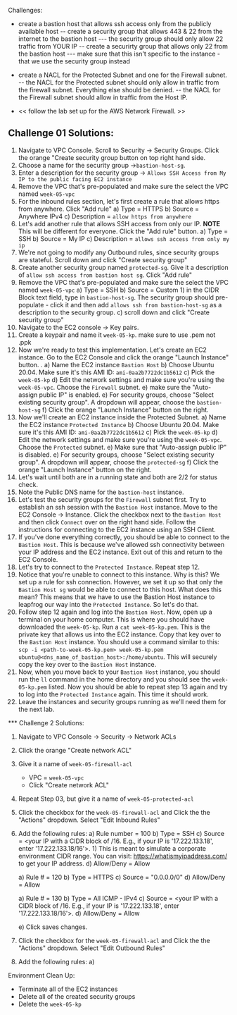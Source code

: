 Challenges: 

- create a bastion host that allows ssh access only from the publicly available host 
    -- create a security group that allows 443 & 22 from the internet to the bastion host 
        --- the security group should only allow 22 traffic from YOUR IP 
    -- create a securirty group that allows only 22 from the bastion host 
        --- make sure that this isn't specific to the instance - that we use the security group instead 

- create a NACL for the Protected Subnet and one for the Firewall subnet. 
    -- the NACL for the Protected subnet should only allow in traffic from the firewall subnet. Everything else should be denied. 
    -- the NACL for the Firewall subnet should allow in traffic from the Host IP. 


- << follow the lab set up for the AWS Network Firewall. >> 




## Challenge 01 Solutions: 
01) Navigate to VPC Console. Scroll to Security -> Security Groups. Click the orange "Create security group button on top right hand side. 
02) Choose a name for the security group ->`bastion-host-sg`. 
03) Enter a description for the security group -> `Allows SSH Access from My IP to the public facing EC2 instance` 
04) Remove the VPC that's pre-populated and make sure the select the VPC named `week-05-vpc`
05) For the inbound rules section, let's first create a rule that allows https from anywhere. Click "Add rule" 
    a) Type = HTTPS 
    b) Source = Anywhere IPv4
    c) Description = `allow https from anywhere` 
06) Let's add another rule that allows SSH access from only our IP. **NOTE** This will be different for everyone. Click the "Add rule" button. 
    a) Type = SSH 
    b) Source = My IP
    c) Description = `allows ssh access from only my ip`
07) We're not going to modify any Outbound rules, since security groups are stateful. Scroll down and click "Create security group"
08) Create another security group named `protected-sg`. Give it a description of `allow ssh access from bastion host sg`. Click "Add rule" 
09) Remove the VPC that's pre-populated and make sure the select the VPC named `week-05-vpc`
    a) Type = SSH
    b) Source = Custom
        1) in the CIDR Block text field, type in `bastion-host-sg`. The security group should pre-populate - click it and then add `allows ssh from bastion-host-sg` as a  description to the security group. 
    c) scroll down and click "Create security group" 
10) Navigate to the EC2 console -> Key pairs.
09) Create a keypair and name it `week-05-kp`.
make sure to use .pem not .ppk
10) Now we're ready to test this implementation. Let's create an EC2 instance. Go to the EC2 Console and click the orange "Launch Instance" button. . 
    a) Name the EC2 instance `Bastion Host`
    b) Choose Ubuntu 20.04. Make sure it's this AMI ID: `ami-0aa2b7722dc1b5612`
    c) Pick the `week-05-kp`
    d) Edit the network settings and make sure you're using the `week-05-vpc`. Choose the `Firewall` subnet. 
    e) make sure the "Auto-assign public IP" is enabled. 
    e) For security groups, choose "Select existing security group". A dropdown will appear, choose the `bastion-host-sg` 
    f) Click the orange "Launch Instance" button on the right. 
11) Now we'll create an EC2 instance inside the Protected Subnet. 
    a) Name the EC2 instance `Protected Instance`
    b) Choose Ubuntu 20.04. Make sure it's this AMI ID: `ami-0aa2b7722dc1b5612`
    c) Pick the `week-05-kp`
    d) Edit the network settings and make sure you're using the `week-05-vpc`. Choose the `Protected` subnet. 
    e) Make sure that "Auto-assign public IP" is disabled.
    e) For security groups, choose "Select existing security group". A dropdown will appear, choose the `protected-sg`
    f) Click the orange "Launch Instance" button on the right. 
12) Let's wait until both are in a running state and both are 2/2 for status check. 
13) Note the Public DNS name for the `bastion-host` instance. 
13) Let's test the security groups for the `Firewall` subnet first. Try to establish an ssh session with the `Bastion Host` instance. Move to the EC2 Console -> Instance. Click the checkbox next to the `Bastion Host` and then click `Connect` over on the right hand side. Follow the instructions for connecting to the EC2 instance using an SSH Client. 
14) If you've done everything correctly, you should be able to connect to the `Bastion Host`. This is because we've allowed ssh connectivity between your IP address and the EC2 instance. Exit out of this and return to the EC2 Console. 
15) Let's try to connect to the `Protected Instance`. Repeat step 12. 
16) Notice that you're unable to connect to this instance. Why is this? We set up a rule for ssh connection. However, we set it up so that only the `Bastion Host sg` would be able to connect to this host. What does this mean? This means that we have to use the Bastion Host instance to leapfrog our way into the `Protected Instance`. So let's do that. 
17) Follow step 12 again and log into the `Bastion Host`. Now, open up a terminal on your home computer. This is where you should have downloaded the `week-05-kp`. Run a `cat week-05-kp.pem`. This is the private key that allows us into the EC2 instance. Copy that key over to the `Bastion Host` instance. You should use a command similar to this: `scp -i <path-to-week-05-kp.pem> week-05-kp.pem ubuntu@<dns_name_of_bastion_host>:/home/ubuntu`. This will securely copy the key over to the `Bastion Host` instance. 
18) Now, when you move back to your `Bastion Host` instance, you should run the `ll` command in the home directory and you should see the `week-05-kp.pem` listed. Now you should be able to repeat step 13 again and try to log into the `Protected Instance` again. This time it should work.
19) Leave the instances and security groups running as we'll need them for the next lab. 

*** Challenge 2 Solutions: 
01) Navigate to VPC Console -> Security -> Network ACLs
02) Click the orange "Create network ACL"
03) Give it a name of `week-05-firewall-acl`
    - VPC = `week-05-vpc`
    - Click "Create network ACL" 
04) Repeat Step 03, but give it a name of `week-05-protected-acl`
05) Click the checkbox for the `week-05-firewall-acl` and Click the the "Actions" dropdown. Select "Edit Inbound Rules" 
06) Add the following rules: 
    a) Rule number = 100
    b) Type = SSH 
    c) Source = <your IP with a CIDR block of /16. E.g., if your IP is '17.222.133.18', enter '17.222.133.18/16'>. 
        1) This is meant to simulate a corporate environment CIDR range. You can visit: https://whatismyipaddress.com/ to get your IP address. 
    d) Allow/Deny = Allow

    a) Rule # = 120
    b) Type = HTTPS
    c) Source = "0.0.0.0/0"
    d) Allow/Deny = Allow

    a) Rule # = 130
    b) Type = All ICMP - IPv4
    c) Source = <your IP with a CIDR block of /16. E.g., if your IP is '17.222.133.18', enter '17.222.133.18/16'>. 
    d) Allow/Deny = Allow

    e) Click saves changes. 

07) Click the checkbox for the `week-05-firewall-acl` and Click the the "Actions" dropdown. Select "Edit Outbound Rules" 
08) Add the following rules: 
    a) 




Environment Clean Up: 
- Terminate all of the EC2 instances 
- Delete all of the created security groups
- Delete the `week-05-kp`